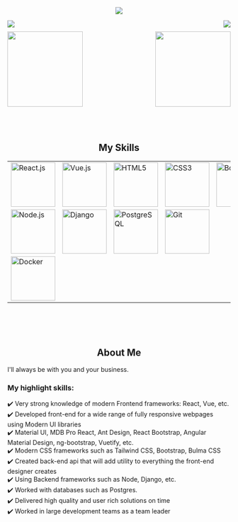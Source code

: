 <p align="center">
    <img src="https://github-profile-trophy.vercel.app/?username=dannicada&row=1&column=6&theme=gruvbox&margin-w=15&margin-h=15"/>
</p>
<!-- 
<p align="center">
    <img src="https://github-profile-trophy.vercel.app/?username=mern-dev-full&row=1&column=6&theme=gruvbox&margin-w=15&margin-h=15"/>
</p> -->
<img align="left" src="https://visitor-badge.laobi.icu/badge?page_id=softfantasy.softfantasy" />
<img align="right" src="https://img.shields.io/github/followers/dannicada?label=Follow&style=social" />
<h1 align="center"></h1>
<!-- <img width="100%" src="https://activity-graph.herokuapp.com/graph?username=softfantasy&theme=github&count_private=true" /> -->
<h1 align="center"></h1>
<img align="left" height="170px" src="https://github-readme-stats.vercel.app/api?username=dannicada&count_private=true&show_icons=true&theme=chartreuse-dark" />
<img align="right" height="170px" src="https://github-readme-stats.vercel.app/api/top-langs/?username=dannicada&layout=compact&theme=chartreuse-dark&langs_count=8" />
<img height="150" />
<br/>
<h2 font-weight="bold" style="display: block; text-align: center; margin-top: 100px;">My Skills</h2>
<table>
    <tr>
        <td><img src="https://img.icons8.com/officel/2x/react.png" width="100" alt="React.js"></td>
        <td><img src="https://img.icons8.com/color/2x/vue-js.png" width="100" alt="Vue.js"></td>
        <td><img src="https://img.icons8.com/color/2x/html-5.png" width="100" alt="HTML5"></td>
        <td><img src="https://img.icons8.com/color/2x/css3.png" width="100" alt="CSS3"></td>
        <td><img src="https://img.icons8.com/color/2x/bootstrap.png" width="100" alt="Bootstrap"></td>
        <td><img src="https://img.icons8.com/color/2x/sass.png" width="100" alt="Sass"></td>
        <td><img src="https://img.icons8.com/nolan/2x/javascript.png" width="100" alt="JavaScript"></td>
    </tr>
    <tr>
        <td><img src="https://img.icons8.com/color/2x/nodejs.png" width="100" alt="Node.js"></td>
        <td><img src="https://img.icons8.com/color/2x/django.png" width="100" alt="Django"></td>
        <td><img src="https://img.icons8.com/color/2x/postgreesql.png" width="100" alt="PostgreSQL"></td>
        <td><img src="https://img.icons8.com/nolan/2x/github.png" width="100" alt="Git"></td>
    </tr>
    <tr>
        <td><img src="https://img.icons8.com/fluency/48/000000/docker.png" width="100" alt="Docker"/></td>
    </tr>
</table>

<h2 font-weight="bold" style="display: block; text-align: center; margin-top: 100px;">About Me</h2>
I'll always be with you and your business.
<div>
  
    
<!-- ### Enthusiastic and creative developer with hands-on skills in a wide range of web applications -->

<!-- Over the past 8 years, as a Frontend Developer, I have developed, launched and customized highly responsive, easy to use, user-friendly websites and applications using advanced technologies such as React, Angular and Vue. </br>-->

### My highlight skills:

✔️ Very strong knowledge of modern Frontend frameworks: React, Vue, etc. </br>
✔️ Developed front-end for a wide range of fully responsive webpages using Modern UI libraries</br>
✔️ Material UI, MDB Pro React, Ant Design, React Bootstrap, Angular Material Design, ng-bootstrap, Vuetify, etc. </br>
✔️ Modern CSS frameworks such as Tailwind CSS, Bootstrap, Bulma CSS </br>
✔️ Created back-end api that will add utility to everything the front-end designer creates </br>
✔️ Using Backend frameworks such as Node, Django, etc. </br>
✔️ Worked with databases such as Postgres. </br>
✔️ Delivered high quality and user rich solutions on time </br>
✔️ Worked in large development teams as a team leader </br> 

</div>
